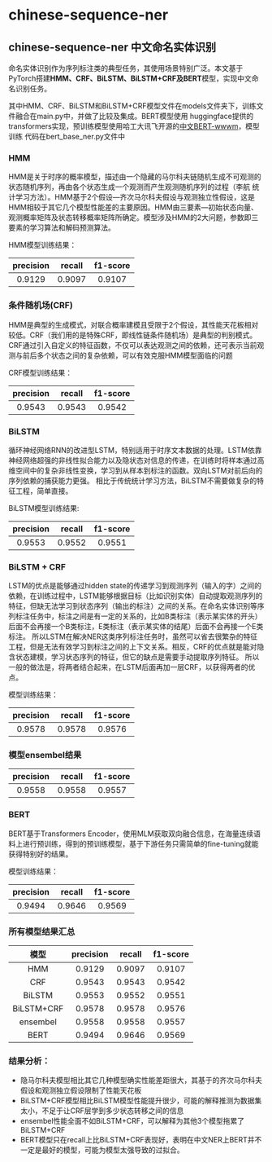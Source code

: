 # chinese-sequence-ner

## chinese-sequence-ner 中文命名实体识别

命名实体识别作为序列标注类的典型任务，其使用场景特别广泛。本文基于PyTorch搭建**HMM、CRF、BiLSTM、BiLSTM+CRF及BERT**模型，实现中文命名识别任务。

其中HMM、CRF、BiLSTM和BiLSTM+CRF模型文件在models文件夹下，训练文件融合在main.py中，并做了比较及集成。BERT模型使用
huggingface提供的transformers实现，预训练模型使用哈工大讯飞开源的<a href="https://github.com/microsoft/unilm" target="_blank">中文BERT-wwwm</a>，模型训练
代码在bert_base_ner.py文件中

### HMM

HMM是关于时序的概率模型，描述由一个隐藏的马尔科夫链随机生成不可观测的状态随机序列，再由各个状态生成一个观测而产生观测随机序列的过程（李航 统计学习方法）。HMM基于2个假设—齐次马尔科夫假设与观测独立性假设，这是HMM相较于其它几个模型性能差的主要原因。HMM由三要素—初始状态向量、观测概率矩阵及状态转移概率矩阵所确定。模型涉及HMM的2大问题，参数即三要素的学习算法和解码预测算法。

HMM模型训练结果：

precision|recall|f1-score
:----:|:----:|:----:
0.9129|0.9097|0.9107


### 条件随机场(CRF)

HMM是典型的生成模式，对联合概率建模且受限于2个假设，其性能天花板相对较低。CRF（我们用的是特殊CRF，即线性链条件随机场）是典型的判别模式。CRF通过引入自定义的特征函数，不仅可以表达观测之间的依赖，还可表示当前观测与前后多个状态之间的复杂依赖，可以有效克服HMM模型面临的问题

CRF模型训练结果：

precision|recall|f1-score
:----:|:----:|:----:
0.9543|0.9543|0.9542


### BiLSTM
循环神经网络RNN的改进型LSTM，特别适用于时序文本数据的处理。LSTM依靠神经网络超强的非线性拟合能力以及隐状态对信息的传递，在训练时将样本通过高维空间中的复杂非线性变换，学习到从样本到标注的函数。双向LSTM对前后向的序列依赖的捕获能力更强。
相比于传统统计学习方法，BiLSTM不需要做复杂的特征工程，简单直接。

BiLSTM模型训练结果:

precision|recall|f1-score
:----:|:----:|:----:
0.9553|0.9552|0.9551


### BiLSTM + CRF

LSTM的优点是能够通过hidden state的传递学习到观测序列（输入的字）之间的依赖，在训练过程中，LSTM能够根据目标（比如识别实体）自动提取观测序列的特征，但缺无法学习到状态序列（输出的标注）之间的关系。在命名实体识别等序列标注任务中，标注之间是有一定的关系的，比如B类标注（表示某实体的开头）后面不会再接一个B类标注，E类标注（表示某实体的结尾）后面不会再接一个E类标注。
所以LSTM在解决NER这类序列标注任务时，虽然可以省去很繁杂的特征工程，但是无法有效学习到标注之间的上下文关系。相反，CRF的优点就是能对隐含状态建模，学习状态序列的特征，但它的缺点是需要手动提取序列特征。
所以一般的做法是，将两者结合起来，在LSTM后面再加一层CRF，以获得两者的优点。

模型训练结果：

precision|recall|f1-score
:----:|:----:|:----:
0.9578|0.9578|0.9576

### 模型ensembel结果

precision|recall|f1-score
:----:|:----:|:----:
0.9558|0.9558|0.9557


### BERT

BERT基于Transformers Encoder，使用MLM获取双向融合信息，在海量连续语料上进行预训练，得到的预训练模型，基于下游任务只需简单的fine-tuning就能获得特别好的结果。

模型训练结果：

precision|recall|f1-score
:----:|:----:|:----:
0.9494|0.9646|0.9569


### 所有模型结果汇总

模型|precision|recall|f1-score
:----:|:----:|:----:|:----:
HMM|0.9129|0.9097|0.9107
CRF|0.9543|0.9543|0.9542
BiLSTM|0.9553|0.9552|0.9551
BiLSTM+CRF|0.9578|0.9578|0.9576
ensembel|0.9558|0.9558|0.9557
BERT|0.9494|0.9646|0.9569


### 结果分析：


* 隐马尔科夫模型相比其它几种模型确实性能差距很大，其基于的齐次马尔科夫假设和观测独立假设限制了性能天花板
* BiLSTM+CRF模型相比BiLSTM模型性能提升很少，可能的解释推测为数据集太小，不足于让CRF层学到多少状态转移之间的信息
* ensembel性能全面不如BiLSTM+CRF，可以解释为其他3个模型拖累了BiLSTM+CRF
* BERT模型只在recall上比BiLSTM+CRF表现好，表明在中文NER上BERT并不一定是最好的模型，可能为模型太强导致的过拟合。